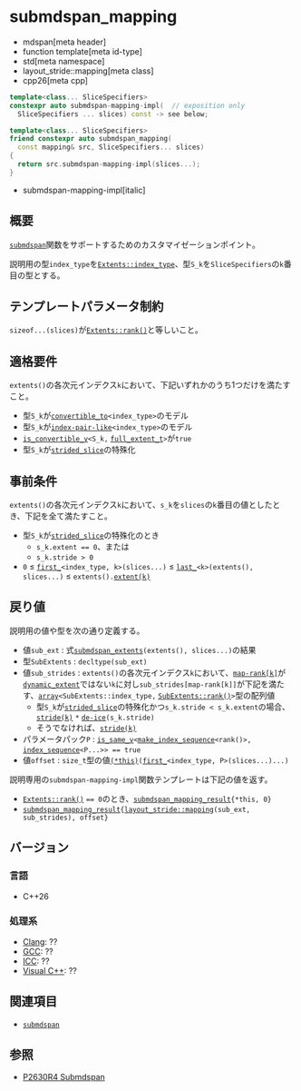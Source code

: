 # submdspan_mapping
* mdspan[meta header]
* function template[meta id-type]
* std[meta namespace]
* layout_stride::mapping[meta class]
* cpp26[meta cpp]

```cpp
template<class... SliceSpecifiers>
constexpr auto submdspan-mapping-impl(  // exposition only
  SliceSpecifiers ... slices) const -> see below;

template<class... SliceSpecifiers>
friend constexpr auto submdspan_mapping(
  const mapping& src, SliceSpecifiers... slices)
{
  return src.submdspan-mapping-impl(slices...);
}
```
* submdspan-mapping-impl[italic]

## 概要
[`submdspan`](../../submdspan.md)関数をサポートするためのカスタマイゼーションポイント。

説明用の型`index_type`を[`Extents::index_type`](../../extents.md)、型`S_k`を`SliceSpecifiers`の`k`番目の型とする。


## テンプレートパラメータ制約
`sizeof...(slices)`が[`Extents::rank()`](../../extents/rank.md)と等しいこと。


## 適格要件
`extents()`の各次元インデクス`k`において、下記いずれかのうち1つだけを満たすこと。

- 型`S_k`が[`convertible_to`](/reference/concepts/convertible_to.md)`<index_type>`のモデル
- 型`S_k`が[`index-pair-like`](../../index-pair-like.md)`<index_type>`のモデル
- [`is_convertible_v`](/reference/type_traits/is_convertible.md)`<S_k,` [`full_extent_t`](../../full_extent_t.md)`>`が`true`
- 型`S_k`が[`strided_slice`](../../strided_slice.md)の特殊化


## 事前条件
`extents()`の各次元インデクス`k`において、`s_k`を`slices`の`k`番目の値としたとき、下記を全て満たすこと。

- 型`S_k`が[`strided_slice`](../../strided_slice.md)の特殊化のとき
    - `s_k.extent == 0`、または
    - `s_k.stride > 0`
- `0` ≤ [`first_`](../../first_.md)`<index_type, k>(slices...)` ≤ [`last_`](../../last_.md)`<k>(extents(), slices...)` ≤ `extents().`[`extent(k)`](../../extents/extent.md)


## 戻り値
説明用の値や型を次の通り定義する。

- 値`sub_ext` : 式[`submdspan_extents`](../../submdspan_extents.md)`(extents(), slices...)`の結果
- 型`SubExtents` : `decltype(sub_ext)`
- 値`sub_strides` : `extents()`の各次元インデクス`k`において、[`map-rank[k]`](../../submdspan_extents.md)が[`dynamic_extent`](/reference/span/dynamic_extent.md)ではない`k`に対し`sub_strides[map-rank[k]]`が下記を満たす、[`array`](/reference/array/array.md)`<SubExtents::index_type,` [`SubExtents::rank()`](../../extents/rank.md)`>`型の配列値
    - 型`S_k`が[`strided_slice`](../../strided_slice.md)の特殊化かつ`s_k.stride < s_k.extent`の場合、[`stride(k)`](stride.md) `*` [`de-ice`](../../de-ice.md)`(s_k.stride)`
    - そうでなければ、[`stride(k)`](stride.md)
- パラメータパック`P` : [`is_same_v`](/reference/type_traits/is_same.md)`<`[`make_index_sequence`](/reference/utility/make_index_sequence.md)`<rank()>,` [`index_sequence`](/reference/utility/index_sequence.md)`<P...>> == true`
- 値`offset` : `size_t`型の値[`(*this)`](op_call.md)`(`[`first_`](../../first_.md)`<index_type, P>(slices...)...)`

説明専用の`submdspan-mapping-impl`関数テンプレートは下記の値を返す。

- [`Extents::rank()`](../../extents/rank.md) `== 0`のとき、[`submdspan_mapping_result`](../../submdspan_mapping_result.md)`{*this, 0}`
- [`submdspan_mapping_result`](../../submdspan_mapping_result.md)`{`[`layout_stride::mapping`](../../layout_stride.md)`(sub_ext, sub_strides), offset}`


## バージョン
### 言語
- C++26

### 処理系
- [Clang](/implementation.md#clang): ??
- [GCC](/implementation.md#gcc): ??
- [ICC](/implementation.md#icc): ??
- [Visual C++](/implementation.md#visual_cpp): ??


## 関連項目
- [`submdspan`](../../submdspan.md)


## 参照
- [P2630R4 Submdspan](https://open-std.org/jtc1/sc22/wg21/docs/papers/2023/p2630r4.html)

